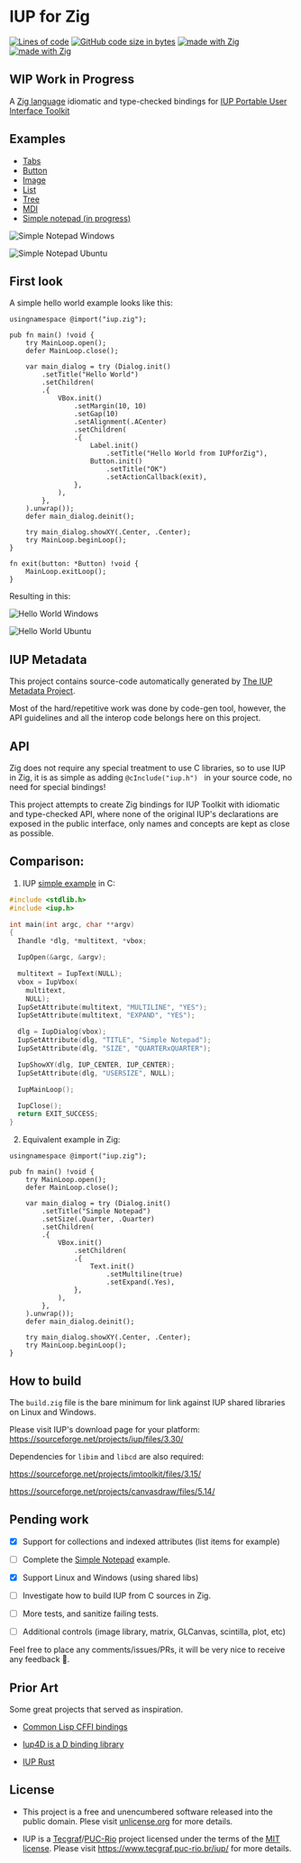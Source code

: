 # IUP for Zig
[![Lines of code](https://img.shields.io/tokei/lines/github/batiati/IUPforZig)]()
[![GitHub code size in bytes](https://img.shields.io/github/languages/code-size/batiati/IUPforZig)]()
[![made with Zig](https://img.shields.io/badge/made%20with%20%E2%9D%A4%20-Zig-orange)]()
[![made with Zig](https://img.shields.io/badge/unlicensed-public%20domain-brightgreen)]()

## WIP Work in Progress

A [Zig language](https://ziglang.org/) idiomatic and type-checked bindings for [IUP Portable User Interface Toolkit](https://webserver2.tecgraf.puc-rio.br/iup/)

## Examples

- [Tabs](docs/tabs.md)
- [Button](docs/button.md)
- [Image](docs/image.md)
- [List](docs/list.md)
- [Tree](docs/tree.md)
- [MDI](docs/mdi.md)
- [Simple notepad (in progress)](docs/simple_notepad.md)

![Simple Notepad Windows](docs/SimpleNotepadWindows.gif)

![Simple Notepad Ubuntu](docs/SimpleNotepadUbuntu.gif)

## First look

A simple hello world example looks like this:

```Zig
usingnamespace @import("iup.zig");

pub fn main() !void {
    try MainLoop.open();
    defer MainLoop.close();

    var main_dialog = try (Dialog.init()
        .setTitle("Hello World")
        .setChildren(
        .{
            VBox.init()
                .setMargin(10, 10)
                .setGap(10)
                .setAlignment(.ACenter)
                .setChildren(
                .{
                    Label.init()
                        .setTitle("Hello World from IUPforZig"),
                    Button.init()
                        .setTitle("OK")
                        .setActionCallback(exit),
                },
            ),
        },
    ).unwrap());
    defer main_dialog.deinit();

    try main_dialog.showXY(.Center, .Center);
    try MainLoop.beginLoop();
}

fn exit(button: *Button) !void {
    MainLoop.exitLoop();
}
```

Resulting in this:

![Hello World Windows](docs/HelloWorldWindows.jpg)

![Hello World Ubuntu](docs/HelloWorldUbuntu.jpg)

## IUP Metadata

This project contains source-code automatically generated by [The IUP Metadata Project](https://github.com/batiati/IUPMetadata).

Most of the hard/repetitive work was done by code-gen tool, however, the API guidelines and all the interop code belongs here on this project.

## API

Zig does not require any special treatment to use C libraries, so to use IUP in Zig, it is as simple as adding `@cInclude("iup.h") ` in your source code, no need for special bindings!

This project attempts to create Zig bindings for IUP Toolkit with idiomatic and type-checked API, where none of the original IUP's declarations are exposed in the public interface, only names and concepts are kept as close as possible.

## Comparison:

1. IUP [simple example](https://webserver2.tecgraf.puc-rio.br/iup/examples/tutorial/example3_1.c) in C:

```C
#include <stdlib.h>
#include <iup.h>

int main(int argc, char **argv)
{
  Ihandle *dlg, *multitext, *vbox;

  IupOpen(&argc, &argv);

  multitext = IupText(NULL);
  vbox = IupVbox(
    multitext,
    NULL);
  IupSetAttribute(multitext, "MULTILINE", "YES");
  IupSetAttribute(multitext, "EXPAND", "YES");

  dlg = IupDialog(vbox);
  IupSetAttribute(dlg, "TITLE", "Simple Notepad");
  IupSetAttribute(dlg, "SIZE", "QUARTERxQUARTER");

  IupShowXY(dlg, IUP_CENTER, IUP_CENTER);
  IupSetAttribute(dlg, "USERSIZE", NULL);

  IupMainLoop();

  IupClose();
  return EXIT_SUCCESS;
}
``` 

2. Equivalent example in Zig:

```zig
usingnamespace @import("iup.zig");

pub fn main() !void {
    try MainLoop.open();
    defer MainLoop.close();

    var main_dialog = try (Dialog.init()
        .setTitle("Simple Notepad")
        .setSize(.Quarter, .Quarter)
        .setChildren(
        .{
            VBox.init()
                .setChildren(
                .{
                    Text.init()
                        .setMultiline(true)
                        .setExpand(.Yes),
                },
            ),
        },
    ).unwrap());
    defer main_dialog.deinit();

    try main_dialog.showXY(.Center, .Center);
    try MainLoop.beginLoop();
}
```

## How to build

The `build.zig` file is the bare minimum for link against IUP shared libraries on Linux and Windows.

Please visit IUP's download page for your platform:
https://sourceforge.net/projects/iup/files/3.30/

Dependencies for `libim` and `libcd` are also required:

https://sourceforge.net/projects/imtoolkit/files/3.15/

https://sourceforge.net/projects/canvasdraw/files/5.14/

## Pending work

- [X] Support for collections and indexed attributes (list items for example)

- [ ] Complete the [Simple Notepad](https://github.com/batiati/IUPforZig/blob/master/src/example.zig) example.

- [X] Support Linux and Windows (using shared libs)

- [ ] Investigate how to build IUP from C sources in Zig.

- [ ] More tests, and sanitize failing tests.

- [ ] Additional controls (image library, matrix, GLCanvas, scintilla, plot, etc)

Feel free to place any comments/issues/PRs, it will be very nice to receive any feedback 🚀.

## Prior Art

Some great projects that served as inspiration.

- [Common Lisp CFFI bindings](https://github.com/lispnik/iup)

- [Iup4D is a D binding library](https://github.com/Heromyth/Iup4D)

- [IUP Rust](https://github.com/dcampbell24/iup-rust)

## License

* This project is a free and unencumbered software released into the public domain. Plese visit [unlicense.org](https://unlicense.org/) for more details.

* IUP is a [Tecgraf](http://www.tecgraf.puc-rio.br)/[PUC-Rio](http://www.puc-rio.br) project licensed under the terms of the [MIT license](http://www.opensource.org/licenses/mit-license.html). Please visit https://www.tecgraf.puc-rio.br/iup/ for more details.
